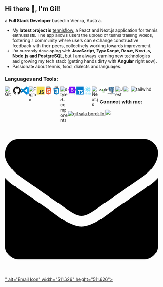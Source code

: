 ## Hi there 👋, I'm Gil!
a **Full Stack Developer** based in Vienna, Austria.

- My **latest project is** [tennisflow](https://github.com/Gilsabo/tennisflow), a React and Next.js application for tennis enthusiasts. The app allows users the upload of tennis training videos, fostering a community where users can exchange constructive feedback with their peers, collectively working towards improvement.
- I'm currently developing with **JavaScript, TypeScript, React, Next.js, Node.js and PostgreSQL**, but I am always learning new technologies and growing my tech stack (getting hands dirty with **Angular** right now).
- Passionate about tennis, food, dialects and languages.

### Languages and Tools:
<img align="left" alt="Git" width="26px" src="https://www.vectorlogo.zone/logos/git-scm/git-scm-icon.svg" />
<img align="left" alt="GitHub" width="26px" src="https://raw.githubusercontent.com/github/explore/78df643247d429f6cc873026c0622819ad797942/topics/github/github.png" />
<img align="left" alt="Visual Studio Code" width="26px" src="https://raw.githubusercontent.com/github/explore/80688e429a7d4ef2fca1e82350fe8e3517d3494d/topics/visual-studio-code/visual-studio-code.png" />
<img align="left" alt="Figma" width="26px" src="https://www.vectorlogo.zone/logos/figma/figma-icon.svg" />
<img align="left" alt="JavaScript" width="26px" src="https://raw.githubusercontent.com/devicons/devicon/master/icons/javascript/javascript-original.svg" />
<img align="left" alt="HTML5" width="26px" src="https://raw.githubusercontent.com/devicons/devicon/master/icons/html5/html5-original-wordmark.svg" />
<img align="left" alt="CSS3" width="26px" src="https://raw.githubusercontent.com/devicons/devicon/master/icons/css3/css3-original-wordmark.svg" />
<img src="https://www.vectorlogo.zone/logos/tailwindcss/tailwindcss-icon.svg" alt="tailwind" width="40" height="40"/>
<img align="left" alt="styled-components" width="26px" src="https://raw.githubusercontent.com/styled-components/brand/master/styled-components.png" />
<img align="left" alt="CSS3" width="26px" src="https://raw.githubusercontent.com/devicons/devicon/master/icons/bootstrap/bootstrap-original-wordmark.svg" />
<img align="left" alt="TypeScript" width="26px" src="https://raw.githubusercontent.com/devicons/devicon/master/icons/typescript/typescript-original.svg" />
<img align="left" alt="React" width="26px" src="https://raw.githubusercontent.com/devicons/devicon/master/icons/react/react-original-wordmark.svg" />
<img align="left" alt="Next.js" width="26px" src="https://cdn.worldvectorlogo.com/logos/nextjs-2.svg" />
<img align="left" alt="Node.js" width="26px" src="https://raw.githubusercontent.com/devicons/devicon/master/icons/nodejs/nodejs-original-wordmark.svg" />
<img align="left" alt="PostgreSQL" width="26px" src="https://raw.githubusercontent.com/devicons/devicon/master/icons/postgresql/postgresql-original-wordmark.svg" />
<img align="left" alt="Jest" width="26px" src="https://www.vectorlogo.zone/logos/jestjsio/jestjsio-icon.svg" />
<img align="left" alte="playwright" width="26px" src="https://playwright.dev/img/playwright-logo.svg" />
<br/>

### Connect with me:
  <a href="https://linkedin.com/in/gil-sala-bordallo" target="blank">
    <img align="center" src="https://cdn.jsdelivr.net/npm/simple-icons@3.0.1/icons/linkedin.svg" alt="gil sala bordallo" height="28px" width="28px" />
  </a>

<a href="mailto:gilsala_88@hotmail.com" target="_blank">
  <img src="data:image/svg+xml;utf8,<?xml version='1.0' encoding='ISO-8859-1'?>
    <?xml version="1.0" encoding="iso-8859-1"?>
<!-- Generator: Adobe Illustrator 16.0.0, SVG Export Plug-In . SVG Version: 6.00 Build 0)  -->
<!DOCTYPE svg PUBLIC "-//W3C//DTD SVG 1.1//EN" "http://www.w3.org/Graphics/SVG/1.1/DTD/svg11.dtd">
<svg version="1.1" id="Capa_1" xmlns="http://www.w3.org/2000/svg" xmlns:xlink="http://www.w3.org/1999/xlink" x="0px" y="0px"
	 width="511.626px" height="511.626px" viewBox="0 0 511.626 511.626" style="enable-background:new 0 0 511.626 511.626;"
	 xml:space="preserve">
<g>
	<g>
		<path d="M49.106,178.729c6.472,4.567,25.981,18.131,58.528,40.685c32.548,22.554,57.482,39.92,74.803,52.099
			c1.903,1.335,5.946,4.237,12.131,8.71c6.186,4.476,11.326,8.093,15.416,10.852c4.093,2.758,9.041,5.852,14.849,9.277
			c5.806,3.422,11.279,5.996,16.418,7.7c5.14,1.718,9.898,2.569,14.275,2.569h0.287h0.288c4.377,0,9.137-0.852,14.277-2.569
			c5.137-1.704,10.615-4.281,16.416-7.7c5.804-3.429,10.752-6.52,14.845-9.277c4.093-2.759,9.229-6.376,15.417-10.852
			c6.184-4.477,10.232-7.375,12.135-8.71c17.508-12.179,62.051-43.11,133.615-92.79c13.894-9.703,25.502-21.411,34.827-35.116
			c9.332-13.699,13.993-28.07,13.993-43.105c0-12.564-4.523-23.319-13.565-32.264c-9.041-8.947-19.749-13.418-32.117-13.418H45.679
			c-14.655,0-25.933,4.948-33.832,14.844C3.949,79.562,0,91.934,0,106.779c0,11.991,5.236,24.985,15.703,38.974
			C26.169,159.743,37.307,170.736,49.106,178.729z"/>
		<path d="M483.072,209.275c-62.424,42.251-109.824,75.087-142.177,98.501c-10.849,7.991-19.65,14.229-26.409,18.699
			c-6.759,4.473-15.748,9.041-26.98,13.702c-11.228,4.668-21.692,6.995-31.401,6.995h-0.291h-0.287
			c-9.707,0-20.177-2.327-31.405-6.995c-11.228-4.661-20.223-9.229-26.98-13.702c-6.755-4.47-15.559-10.708-26.407-18.699
			c-25.697-18.842-72.995-51.68-141.896-98.501C17.987,202.047,8.375,193.762,0,184.437v226.685c0,12.57,4.471,23.319,13.418,32.265
			c8.945,8.949,19.701,13.422,32.264,13.422h420.266c12.56,0,23.315-4.473,32.261-13.422c8.949-8.949,13.418-19.694,13.418-32.265
			V184.437C503.441,193.569,493.927,201.854,483.072,209.275z"/>
	</g>
</g>
<g>
</g>
<g>
</g>
<g>
</g>
<g>
</g>
<g>
</g>
<g>
</g>
<g>
</g>
<g>
</g>
<g>
</g>
<g>
</g>
<g>
</g>
<g>
</g>
<g>
</g>
<g>
</g>
<g>
</g>
</svg>
  " alt="Email Icon" width="511.626" height="511.626">
</a>



    
